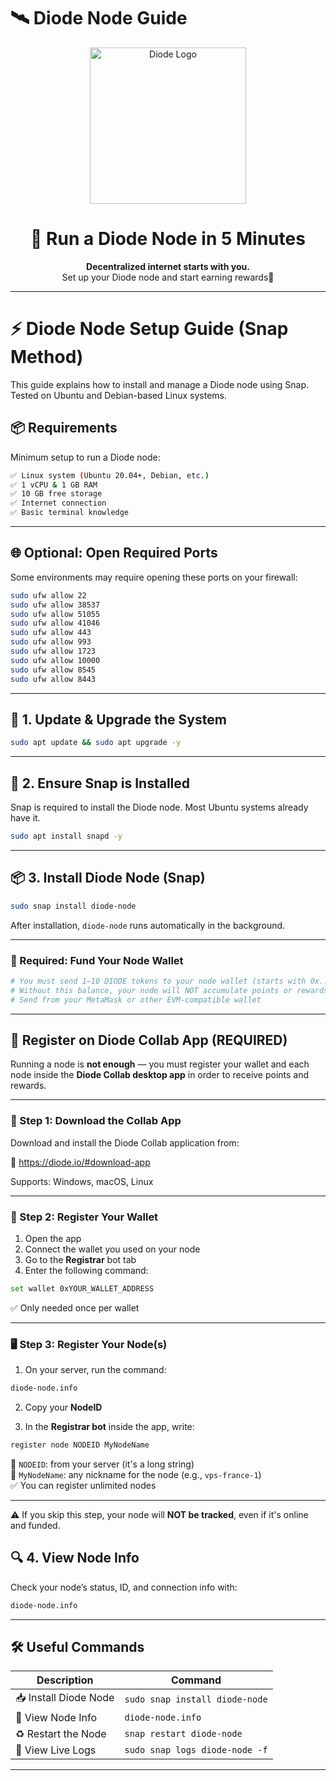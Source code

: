 # 🛰️ Diode Node Guide

<p align="center">
  <img src="https://pbs.twimg.com/profile_images/1843447218130276352/IMDW6sot_400x400.png" height="250" alt="Diode Logo" />
</p>

<h1 align="center">🚀 Run a Diode Node in 5 Minutes</h1>

<p align="center">
  <b>Decentralized internet starts with you.</b><br>
  Set up your Diode node and start earning rewards💸
</p>

---
# ⚡ Diode Node Setup Guide (Snap Method)

This guide explains how to install and manage a Diode node using Snap.  
Tested on Ubuntu and Debian-based Linux systems.

## 📦 Requirements

Minimum setup to run a Diode node:

```bash
✅ Linux system (Ubuntu 20.04+, Debian, etc.)
✅ 1 vCPU & 1 GB RAM
✅ 10 GB free storage
✅ Internet connection
✅ Basic terminal knowledge
```

---

## 🌐 Optional: Open Required Ports

Some environments may require opening these ports on your firewall:

```bash
sudo ufw allow 22
sudo ufw allow 38537
sudo ufw allow 51055
sudo ufw allow 41046
sudo ufw allow 443
sudo ufw allow 993
sudo ufw allow 1723
sudo ufw allow 10000
sudo ufw allow 8545
sudo ufw allow 8443
```

---

## 🔄 1. Update & Upgrade the System

```bash
sudo apt update && sudo apt upgrade -y
```

---

## 🧩 2. Ensure Snap is Installed

Snap is required to install the Diode node. Most Ubuntu systems already have it.

```bash
sudo apt install snapd -y
```

---

## 📦 3. Install Diode Node (Snap)

```bash
sudo snap install diode-node
```

After installation, `diode-node` runs automatically in the background.

---
### 🚨 Required: Fund Your Node Wallet

```bash
# You must send 1–10 DIODE tokens to your node wallet (starts with 0x...)
# Without this balance, your node will NOT accumulate points or rewards
# Send from your MetaMask or other EVM-compatible wallet
```
---

## 🧾 Register on Diode Collab App (REQUIRED)

Running a node is **not enough** — you must register your wallet and each node inside the **Diode Collab desktop app** in order to receive points and rewards.

---

### 🧱 Step 1: Download the Collab App

Download and install the Diode Collab application from:

🔗 https://diode.io/#download-app

Supports: Windows, macOS, Linux

---

### 🧠 Step 2: Register Your Wallet

1. Open the app  
2. Connect the wallet you used on your node  
3. Go to the **Registrar** bot tab  
4. Enter the following command:

```bash
set wallet 0xYOUR_WALLET_ADDRESS
```

✅ Only needed once per wallet

---

### 🖥️ Step 3: Register Your Node(s)

1. On your server, run the command:

```bash
diode-node.info
```

2. Copy your **NodeID**

3. In the **Registrar bot** inside the app, write:

```bash
register node NODEID MyNodeName
```

📌 `NODEID`: from your server (it's a long string)  
📌 `MyNodeName`: any nickname for the node (e.g., `vps-france-1`)  
✅ You can register unlimited nodes

---

⚠️ If you skip this step, your node will **NOT be tracked**, even if it's online and funded.


## 🔍 4. View Node Info

Check your node’s status, ID, and connection info with:

```bash
diode-node.info
```

---

## 🛠️ Useful Commands

| Description | Command |
|------------|---------|
| 📥 Install Diode Node | `sudo snap install diode-node` |
| 🔎 View Node Info | `diode-node.info` |
| ♻️ Restart the Node | `snap restart diode-node` |
| 📄 View Live Logs | `sudo snap logs diode-node -f` |

---
